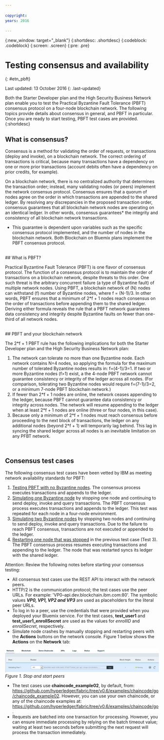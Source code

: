 ```yaml
---

copyright:
years: 2016

---
```


{:new_window: target="_blank"}
{:shortdesc: .shortdesc}
{:codeblock: .codeblock}
{:screen: .screen}
{:pre: .pre}


# Testing consensus and availability
{: #etn_pbft}

Last updated: 13 October 2016
{: .last-updated}

Both the Starter Developer plan and the High Security Business Network plan enable you to test the Practical Byzantine Fault Tolerance (PBFT) consensus protocol on a four-node blockchain network. The following topics provide details about consensus in general, and PBFT in particular. Once you are ready to start testing, PBFT test cases are provided.  
{:shortdesc}  

## What is consensus?

Consensus is a method for validating the order of requests, or transactions (deploy and invoke), on a blockchain network. The correct ordering of transactions is critical, because many transactions have a dependency on one or more prior transactions (account debits often have a dependency on prior credits, for example).

On a blockchain network, there is no centralized authority that determines the transaction order; instead, many validating nodes (or peers) implement the network consensus protocol. Consensus ensures that a quorum of nodes agree on the order in which transactions are appended to the shared ledger. By resolving any discrepancies in the proposed transaction order, consensus guarantees that all blockchain network nodes are operating on an identical ledger. In other words, consensus guarantees* the integrity and consistency of all blockchain network transactions.

* This guarantee is dependent upon variables such as the specific consensus protocol implemented, and the number of nodes in the blockchain network. Both Blockchain on Bluemix plans implement the PBFT consensus protocol.  

<br>
## What is PBFT?

Practical Byzantine Fault Tolerance (PBFT) is one flavor of consensus protocol. The function of a consensus protocol is to maintain the order of transactions on a blockchain network, despite threats to this order. One such threat is the arbitrary concurrent failure (a type of Byzantine fault) of multiple network nodes. Using PBFT, a blockchain network of (N) nodes can withstand (f) number of Byzantine nodes, where f = (N-1)/3. In other words, PBFT ensures that a minimum of 2\*f + 1 nodes reach consensus on the order of transactions before appending them to the shared ledger. Deriving either formula reveals the rule that a PBFT network guarantees data consistency and integrity despite Byzantine faults on fewer than one-third of all network nodes.  

<br>
## PBFT and your blockchain network

The 2\*f + 1 PBFT rule has the following implications for both the Starter Developer plan and the High Security Business Network plan:

1. The network can tolerate no more than one Byzantine node. Each network contains N=4 nodes, so applying the formula for the maximum number of tolerated Byzantine nodes results in: f=(4-1)/3=1. If two or more Byzantine nodes (f>1) exist, a the 4-node PBFT network cannot guarantee consistency or integrity of the ledger across all nodes. (For comparison, tolerating two Byzantine nodes would require f=(7-1)/3=2, or a minimum 7-node PBFT blockchain network.)
2. If fewer than 2\*f + 1 nodes are online, the network ceases appending to the ledger, because PBFT cannot guarantee data consistency or integrity across nodes. The network will resume appending to the ledger when at least 2\*f + 1 nodes are online (three or four nodes, in this case).
3. Because only a minimum of 2\*f + 1 nodes must reach consensus before proceeding to the next block of transactions, the ledger on any additional nodes (beyond 2\*f + 1) will temporarily lag behind. This lag in syncing the shared ledger across all nodes is an inevitable limitation on any PFBT network.
<br>

## Consensus test cases
The following consensus test cases have been vetted by IBM as meeting network availability standards for PBFT:

1. [Testing PBFT with no Byzantine nodes](pbft_test1.html). The consensus process executes transactions and appends to the ledger.
2. [Simulating one Byzantine node](pbft_test2.html) by stopping one node and continuing to send deploy, invoke and query transactions. The PBFT consensus process executes transactions and appends to the ledger. This test was repeated for each node in a  four-node environment.
3. [Simulating two Byzantine nodes](pbft_test3.html) by stopping two nodes and continuing to send deploy, invoke and query transactions. Due to the failure to reach PBFT consensus, transactions are not executed or appended to the ledger.
4. [Restarting one node that was stopped](pbft_test4.html) in the previous test case (Test 3). The PBFT consensus process resumes executing transactions and appending to the ledger. The node that was restarted syncs its ledger with the shared ledger.  

Attention: Review the following notes before starting your consensus testing:

- All consensus test cases use the REST API to interact with the network peers.
- HTTP/2 is the communication protocol; the test cases use the peer URLs. For example: 'VP0–api.dev.blockchain.ibm.com:80'. The symbolic values ***VP0, VP1, VP2 and VP3*** are used as placeholders for the literal peer URLs.
-  To log in to a peer, use the credentials that were provided when you deployed your Bluemix service. For the test cases, **test\_user1** and **test\_user1\_enrollSecret** are used as the values for *enrollID* and *enrollSecret*, respectively.
-  Simulate node crashes by manually stopping and restarting peers with the **Actions** buttons on the network console. Figure 1 below shows the **Actions** on the **Network** tab:

![](images/stopstartpeer.png "Stop and start peers")
*Figure 1. Stop and start peers*

- The test cases use **chaincode_example02**, by default, from: https://github.com/hyperledger/fabric/tree/v0.6/examples/chaincode/go/chaincode_example02. However, you can use your own chaincode, or any of the chaincode examples at: https://github.com/hyperledger/fabric/tree/v0.6/examples/chaincode/go.
- Requests are batched into one transaction for processing. However, you can ensure immediate processing by relying on the batch timeout value; waiting at least two seconds before submitting the next request will process the transaction immediately.
